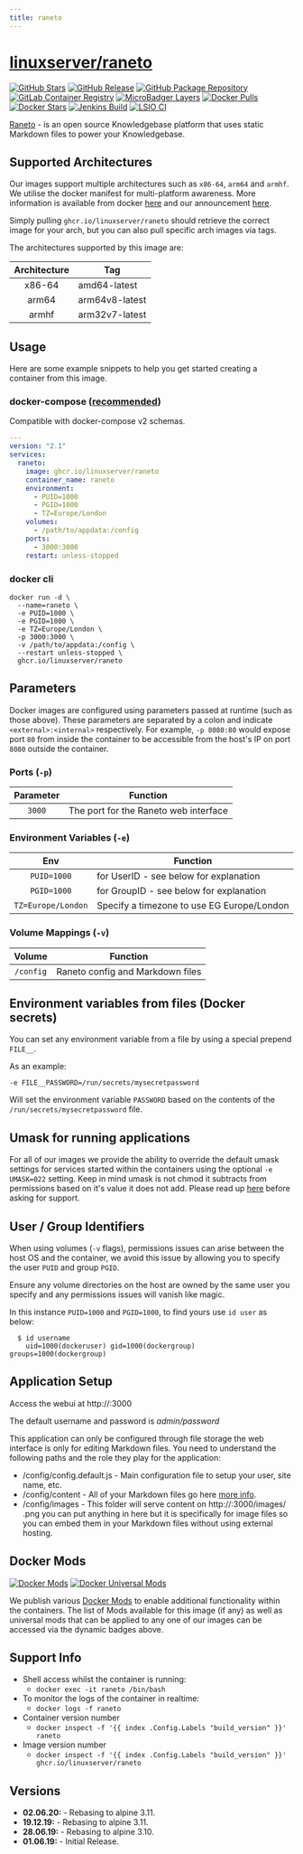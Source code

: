 ```yaml
---
title: raneto
---
```

# [linuxserver/raneto](https://github.com/linuxserver/docker-raneto)

[![GitHub Stars](https://img.shields.io/github/stars/linuxserver/docker-raneto.svg?color=94398d&labelColor=555555&logoColor=ffffff&style=for-the-badge&logo=github)](https://github.com/linuxserver/docker-raneto)
[![GitHub Release](https://img.shields.io/github/release/linuxserver/docker-raneto.svg?color=94398d&labelColor=555555&logoColor=ffffff&style=for-the-badge&logo=github)](https://github.com/linuxserver/docker-raneto/releases)
[![GitHub Package Repository](https://img.shields.io/static/v1.svg?color=94398d&labelColor=555555&logoColor=ffffff&style=for-the-badge&label=linuxserver.io&message=GitHub%20Package&logo=github)](https://github.com/linuxserver/docker-raneto/packages)
[![GitLab Container Registry](https://img.shields.io/static/v1.svg?color=94398d&labelColor=555555&logoColor=ffffff&style=for-the-badge&label=linuxserver.io&message=GitLab%20Registry&logo=gitlab)](https://gitlab.com/linuxserver.io/docker-raneto/container_registry)
[![MicroBadger Layers](https://img.shields.io/microbadger/layers/linuxserver/raneto.svg?color=94398d&labelColor=555555&logoColor=ffffff&style=for-the-badge)](https://microbadger.com/images/linuxserver/raneto "Get your own version badge on microbadger.com")
[![Docker Pulls](https://img.shields.io/docker/pulls/linuxserver/raneto.svg?color=94398d&labelColor=555555&logoColor=ffffff&style=for-the-badge&label=pulls&logo=docker)](https://hub.docker.com/r/linuxserver/raneto)
[![Docker Stars](https://img.shields.io/docker/stars/linuxserver/raneto.svg?color=94398d&labelColor=555555&logoColor=ffffff&style=for-the-badge&label=stars&logo=docker)](https://hub.docker.com/r/linuxserver/raneto)
[![Jenkins Build](https://img.shields.io/jenkins/build?labelColor=555555&logoColor=ffffff&style=for-the-badge&jobUrl=https%3A%2F%2Fci.linuxserver.io%2Fjob%2FDocker-Pipeline-Builders%2Fjob%2Fdocker-raneto%2Fjob%2Fmaster%2F&logo=jenkins)](https://ci.linuxserver.io/job/Docker-Pipeline-Builders/job/docker-raneto/job/master/)
[![LSIO CI](https://img.shields.io/badge/dynamic/yaml?color=94398d&labelColor=555555&logoColor=ffffff&style=for-the-badge&label=CI&query=CI&url=https%3A%2F%2Fci-tests.linuxserver.io%2Flinuxserver%2Franeto%2Flatest%2Fci-status.yml)](https://ci-tests.linuxserver.io/linuxserver/raneto/latest/index.html)

[Raneto](http://raneto.com/) - is an open source Knowledgebase platform that uses static Markdown files to power your Knowledgebase.

## Supported Architectures

Our images support multiple architectures such as `x86-64`, `arm64` and `armhf`. We utilise the docker manifest for multi-platform awareness. More information is available from docker [here](https://github.com/docker/distribution/blob/master/docs/spec/manifest-v2-2.md#manifest-list) and our announcement [here](https://blog.linuxserver.io/2019/02/21/the-lsio-pipeline-project/).

Simply pulling `ghcr.io/linuxserver/raneto` should retrieve the correct image for your arch, but you can also pull specific arch images via tags.

The architectures supported by this image are:

| Architecture | Tag |
| :----: | --- |
| x86-64 | amd64-latest |
| arm64 | arm64v8-latest |
| armhf | arm32v7-latest |


## Usage

Here are some example snippets to help you get started creating a container from this image.

### docker-compose ([recommended](https://docs.linuxserver.io/general/docker-compose))

Compatible with docker-compose v2 schemas.

```yaml
---
version: "2.1"
services:
  raneto:
    image: ghcr.io/linuxserver/raneto
    container_name: raneto
    environment:
      - PUID=1000
      - PGID=1000
      - TZ=Europe/London
    volumes:
      - /path/to/appdata:/config
    ports:
      - 3000:3000
    restart: unless-stopped
```

### docker cli

```
docker run -d \
  --name=raneto \
  -e PUID=1000 \
  -e PGID=1000 \
  -e TZ=Europe/London \
  -p 3000:3000 \
  -v /path/to/appdata:/config \
  --restart unless-stopped \
  ghcr.io/linuxserver/raneto
```


## Parameters

Docker images are configured using parameters passed at runtime (such as those above). These parameters are separated by a colon and indicate `<external>:<internal>` respectively. For example, `-p 8080:80` would expose port `80` from inside the container to be accessible from the host's IP on port `8080` outside the container.

### Ports (`-p`)

| Parameter | Function |
| :----: | --- |
| `3000` | The port for the Raneto web interface |


### Environment Variables (`-e`)

| Env | Function |
| :----: | --- |
| `PUID=1000` | for UserID - see below for explanation |
| `PGID=1000` | for GroupID - see below for explanation |
| `TZ=Europe/London` | Specify a timezone to use EG Europe/London |

### Volume Mappings (`-v`)

| Volume | Function |
| :----: | --- |
| `/config` | Raneto config and Markdown files |



## Environment variables from files (Docker secrets)

You can set any environment variable from a file by using a special prepend `FILE__`.

As an example:

```
-e FILE__PASSWORD=/run/secrets/mysecretpassword
```

Will set the environment variable `PASSWORD` based on the contents of the `/run/secrets/mysecretpassword` file.

## Umask for running applications

For all of our images we provide the ability to override the default umask settings for services started within the containers using the optional `-e UMASK=022` setting.
Keep in mind umask is not chmod it subtracts from permissions based on it's value it does not add. Please read up [here](https://en.wikipedia.org/wiki/Umask) before asking for support.


## User / Group Identifiers

When using volumes (`-v` flags), permissions issues can arise between the host OS and the container, we avoid this issue by allowing you to specify the user `PUID` and group `PGID`.

Ensure any volume directories on the host are owned by the same user you specify and any permissions issues will vanish like magic.

In this instance `PUID=1000` and `PGID=1000`, to find yours use `id user` as below:

```
  $ id username
    uid=1000(dockeruser) gid=1000(dockergroup) groups=1000(dockergroup)
```

## Application Setup

Access the webui at http://<your-ip>:3000

The default username and password is *admin/password*

This application can only be configured through file storage the web interface is only for editing Markdown files.
You need to understand the following paths and the role they play for the application:

* /config/config.default.js - Main configuration file to setup your user, site name, etc.
* /config/content - All of your Markdown files go here [more info](http://docs.raneto.com/usage/creating-pages).
* /config/images - This folder will serve content on http://<your-ip>:3000/images/<image name>.png you can put anything in here but it is specifically for image files so you can embed them in your Markdown files without using external hosting.


## Docker Mods
[![Docker Mods](https://img.shields.io/badge/dynamic/yaml?color=94398d&labelColor=555555&logoColor=ffffff&style=for-the-badge&label=raneto&query=%24.mods%5B%27raneto%27%5D.mod_count&url=https%3A%2F%2Fraw.githubusercontent.com%2Flinuxserver%2Fdocker-mods%2Fmaster%2Fmod-list.yml)](https://mods.linuxserver.io/?mod=raneto "view available mods for this container.") [![Docker Universal Mods](https://img.shields.io/badge/dynamic/yaml?color=94398d&labelColor=555555&logoColor=ffffff&style=for-the-badge&label=universal&query=%24.mods%5B%27universal%27%5D.mod_count&url=https%3A%2F%2Fraw.githubusercontent.com%2Flinuxserver%2Fdocker-mods%2Fmaster%2Fmod-list.yml)](https://mods.linuxserver.io/?mod=universal "view available universal mods.")

We publish various [Docker Mods](https://github.com/linuxserver/docker-mods) to enable additional functionality within the containers. The list of Mods available for this image (if any) as well as universal mods that can be applied to any one of our images can be accessed via the dynamic badges above.


## Support Info

* Shell access whilst the container is running:
  * `docker exec -it raneto /bin/bash`
* To monitor the logs of the container in realtime:
  * `docker logs -f raneto`
* Container version number
  * `docker inspect -f '{{ index .Config.Labels "build_version" }}' raneto`
* Image version number
  * `docker inspect -f '{{ index .Config.Labels "build_version" }}' ghcr.io/linuxserver/raneto`

## Versions

* **02.06.20:** - Rebasing to alpine 3.11.
* **19.12.19:** - Rebasing to alpine 3.11.
* **28.06.19:** - Rebasing to alpine 3.10.
* **01.06.19:** - Initial Release.
